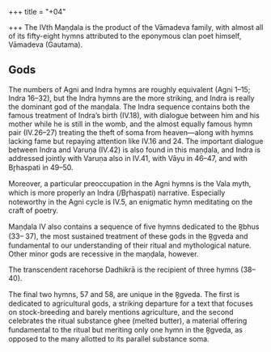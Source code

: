 +++
title = "+04"

+++
The IVth Maṇḍala is the product of the Vāmadeva family, with almost all of  its fifty-eight hymns attributed to the eponymous clan poet himself, Vāmadeva  (Gautama). 

## Gods  
The numbers of Agni and Indra hymns are roughly equivalent (Agni  1–15; Indra 16–32), but the Indra hymns are the more striking, and Indra is really  the dominant god of the maṇḍala. The Indra sequence contains both the famous  treatment of Indra’s birth (IV.18), with dialogue between him and his mother while  he is still in the womb, and the almost equally famous hymn pair (IV.26–27) treating  the theft of soma from heaven—along with hymns lacking fame but repaying attention like IV.16 and 24. The important dialogue between Indra and Varuṇa (IV.42) is  also found in this maṇḍala, and Indra is addressed jointly with Varuṇa also in IV.41,  with Vāyu in 46–47, and with Br̥haspati in 49–50.  

Moreover, a particular preoccupation in the Agni hymns is the Vala myth, which  is more properly an Indra (/Br̥haspati) narrative. Especially noteworthy in the Agni  cycle is IV.5, an enigmatic hymn meditating on the craft of poetry.  

Maṇḍala IV also contains a sequence of five hymns dedicated to the R̥bhus (33– 37), the most sustained treatment of these gods in the R̥gveda and fundamental to  our understanding of their ritual and mythological nature. Other minor gods are  recessive in the maṇḍala, however.  

The transcendent racehorse Dadhikrā is the recipient of three hymns (38–40).  

The final two hymns, 57 and 58, are unique in the R̥gveda. The first is dedicated to  agricultural gods, a striking departure for a text that focuses on stock-breeding and  barely mentions agriculture, and the second celebrates the ritual substance ghee  (melted butter), a material offering fundamental to the ritual but meriting only one  hymn in the R̥gveda, as opposed to the many allotted to its parallel substance soma.  
